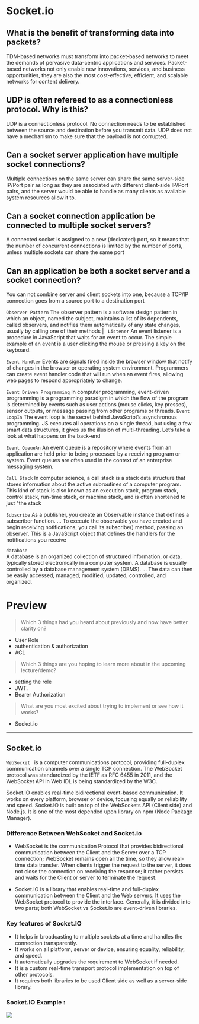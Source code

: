# Socket.io

## What is the benefit of transforming data into packets? 


TDM-based networks must transform into packet-based networks to meet the demands of pervasive data-centric applications and services. Packet-based networks not only enable new innovations, services, and business opportunities, they are also the most cost-effective, efficient, and scalable networks for content delivery.

## UDP is often refereed to as a connectionless protocol. Why is this?

UDP is a connectionless protocol. No connection needs to be established between the source and destination before you transmit data. UDP does not have a mechanism to make sure that the payload is not corrupted.

## Can a socket server application have multiple socket connections?

Multiple connections on the same server can share the same server-side IP/Port pair as long as they are associated with different client-side IP/Port pairs, and the server would be able to handle as many clients as available system resources allow it to. 

## Can a socket connection application be connected to multiple socket servers?

A connected socket is assigned to a new (dedicated) port, so it means that the number of concurrent connections is limited by the number of ports, unless multiple sockets can share the same port 

## Can an application be both a socket server and a socket connection? 

You can not combine server and client sockets into one, because a TCP/IP connection goes from a source port to a destination port 



``Observer Pattern`` 
The observer pattern is a software design pattern in which an object, named the subject, maintains a list of its dependents, called observers, and notifies them automatically of any state changes, usually by calling one of their methods
|
`` Listener`` 
 An event listener is a procedure in JavaScript that waits for an event to occur. The simple example of an event is a user clicking the mouse or pressing a key on the keyboard.
 
 
`Event Handler`
Events are signals fired inside the browser window that notify of changes in the browser or operating system environment. Programmers can create event handler code that will run when an event fires, allowing web pages to respond appropriately to change.

`Event Driven Programming` 
In computer programming, event-driven programming is a programming paradigm in which the flow of the program is determined by events such as user actions (mouse clicks, key presses), sensor outputs, or message passing from other programs or threads.
`Event LoopIn` 
The event loop is the secret behind JavaScript’s asynchronous programming. JS executes all operations on a single thread, but using a few smart data structures, it gives us the illusion of multi-threading. Let’s take a look at what happens on the back-end 

`Event QueueAn`
An event queue is a repository where events from an application are held prior to being processed by a receiving program or system. Event queues are often used in the context of an enterprise messaging system.   

`Call Stack`
In computer science, a call stack is a stack data structure that stores information about the active subroutines of a computer program. This kind of stack is also known as an execution stack, program stack, control stack, run-time stack, or machine stack, and is often shortened to just "the stack


`Subscribe`
As a publisher, you create an Observable instance that defines a subscriber function. ... To execute the observable you have created and begin receiving notifications, you call its subscribe() method, passing an observer. This is a JavaScript object that defines the handlers for the notifications you receive

`database`  
A database is an organized collection of structured information, or data, typically stored electronically in a computer system. A database is usually controlled by a database management system (DBMS). ... The data can then be easily accessed, managed, modified, updated, controlled, and organized.

# Preview
> Which 3 things had you heard about previously and now have better clarity on?
- User Role 
- authentication & authorization 
- ACL 
> Which 3 things are you hoping to learn more about in the upcoming lecture/demo? 
- setting the role
- JWT.
- Bearer Authorization 
> What are you most excited about trying to implement or see how it works?
-   Socket.io

---------------------------------------------------------------------
## Socket.io
`WebSocket `
 is a computer communications protocol, providing full-duplex communication channels over a single TCP connection. The WebSocket protocol was standardized by the IETF as RFC 6455 in 2011, and the WebSocket API in Web IDL is being standardized by the W3C.

 Socket.IO enables real-time bidirectional event-based communication. It works on every platform, browser or device, focusing equally on reliability and speed. Socket.IO is built on top of the WebSockets API (Client side) and Node.js. It is one of the most depended upon library on npm (Node Package Manager). 

 ### Difference Between WebSocket and Socket.io
 - WebSocket is the communication Protocol that provides bidirectional communication between the Client and the Server over a TCP connection; WebSocket remains open all the time, so they allow real-time data transfer. When clients trigger the request to the server, it does not close the connection on receiving the response; it rather persists and waits for the Client or server to terminate the request.

- Socket.IO is a library that enables real-time and full-duplex communication between the Client and the Web servers. It uses the WebSocket protocol to provide the interface. Generally, it is divided into two parts; both WebSocket vs Socket.io are event-driven libraries.

### Key features of Socket.IO
- It helps in broadcasting to multiple sockets at a time and handles the connection transparently.
- It works on all platform, server or device, ensuring equality, reliability, and speed.
- It automatically upgrades the requirement to WebSocket if needed.
- It is a custom real-time transport protocol implementation on top of other protocols.
- It requires both libraries to be used Client side as well as a server-side library.

### Socket.IO Example : 
![](https://raw.githubusercontent.com/socketio/socket.io-redis-emitter/HEAD/assets/emitter.png)
